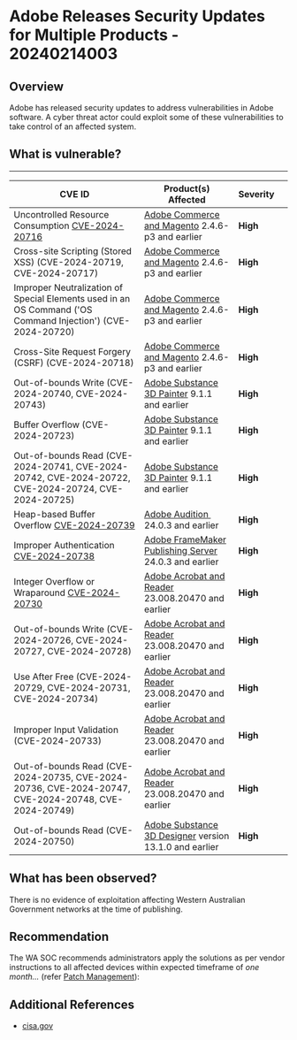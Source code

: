 # Adobe Releases Security Updates for Multiple Products - 20240214003

## Overview

Adobe has released security updates to address vulnerabilities in Adobe software. A cyber threat actor could exploit some of these vulnerabilities to take control of an affected system.

## What is vulnerable?

______________________________________________________________________

| CVE ID                                                                                                            | Product(s) Affected                                                                                                                            | Severity |     |
| ----------------------------------------------------------------------------------------------------------------- | ---------------------------------------------------------------------------------------------------------------------------------------------- | -------- | --- |
| Uncontrolled Resource Consumption [CVE-2024-20716](https://cve.mitre.org/cgi-bin/cvename.cgi?name=CVE-2024-20716) | [Adobe Commerce and Magento](https://helpx.adobe.com/security/products/magento/apsb24-03.html)  2.4.6-p3 and earlier                           | **High** |     |
| Cross-site Scripting (Stored XSS) (CVE-2024-20719, CVE-2024-20717)                                                | [Adobe Commerce and Magento](https://helpx.adobe.com/security/products/magento/apsb24-03.html)  2.4.6-p3 and earlier                           | **High** |     |
| Improper Neutralization of Special Elements used in an OS Command ('OS Command Injection') (CVE-2024-20720)       | [Adobe Commerce and Magento](https://helpx.adobe.com/security/products/magento/apsb24-03.html)  2.4.6-p3 and earlier                           | **High** |     |
| Cross-Site Request Forgery (CSRF) (CVE-2024-20718)                                                                | [Adobe Commerce and Magento](https://helpx.adobe.com/security/products/magento/apsb24-03.html)  2.4.6-p3 and earlier                           | **High** |     |
| Out-of-bounds Write (CVE-2024-20740, CVE-2024-20743)                                                              | [Adobe Substance 3D Painter](https://helpx.adobe.com/security/products/substance3d_painter/apsb24-04.html) 9.1.1 and earlier                   | **High** |     |
| Buffer Overflow (CVE-2024-20723)                                                                                  | [Adobe Substance 3D Painter](https://helpx.adobe.com/security/products/substance3d_painter/apsb24-04.html) 9.1.1 and earlier                   | **High** |     |
| Out-of-bounds Read (CVE-2024-20741, CVE-2024-20742, CVE-2024-20722, CVE-2024-20724, CVE-2024-20725)               | [Adobe Substance 3D Painter](https://helpx.adobe.com/security/products/substance3d_painter/apsb24-04.html) 9.1.1 and earlier                   | **High** |     |
| Heap-based Buffer Overflow [CVE-2024-20739](https://cve.mitre.org/cgi-bin/cvename.cgi?name=CVE-2024-20739)        | [Adobe Audition ](https://helpx.adobe.com/security/products/audition/apsb24-11.html)  24.0.3 and earlier                                       | **High** |     |
| Improper Authentication  [CVE-2024-20738](https://cve.mitre.org/cgi-bin/cvename.cgi?name=CVE-2024-20738)          | [Adobe FrameMaker Publishing Server](https://helpx.adobe.com/security/products/framemaker-publishing-server/apsb24-10.html) 24.0.3 and earlier | **High** |     |
| Integer Overflow or Wraparound [CVE-2024-20730](http://cve.mitre.org/cgi-bin/cvename.cgi?name=CVE-2024-20730)     | [Adobe Acrobat and Reader](https://helpx.adobe.com/security/products/acrobat/apsb24-07.html) 23.008.20470 and earlier                          | **High** |     |
| Out-of-bounds Write (CVE-2024-20726, CVE-2024-20727, CVE-2024-20728)                                              | [Adobe Acrobat and Reader](https://helpx.adobe.com/security/products/acrobat/apsb24-07.html) 23.008.20470 and earlier                          | **High** |     |
| Use After Free (CVE-2024-20729, CVE-2024-20731, CVE-2024-20734)                                                   | [Adobe Acrobat and Reader](https://helpx.adobe.com/security/products/acrobat/apsb24-07.html) 23.008.20470 and earlier                          | **High** |     |
| Improper Input Validation (CVE-2024-20733)                                                                        | [Adobe Acrobat and Reader](https://helpx.adobe.com/security/products/acrobat/apsb24-07.html) 23.008.20470 and earlier                          | **High** |     |
| Out-of-bounds Read (CVE-2024-20735, CVE-2024-20736, CVE-2024-20747, CVE-2024-20748, CVE-2024-20749)               | [Adobe Acrobat and Reader](https://helpx.adobe.com/security/products/acrobat/apsb24-07.html) 23.008.20470 and earlier                          | **High** |     |
| Out-of-bounds Read (CVE-2024-20750)                                                                               | [Adobe Substance 3D Designer](https://helpx.adobe.com/security/products/substance3d_designer/apsb24-13.html) version 13.1.0 and earlier        | **High** |     |

## What has been observed?

There is no evidence of exploitation affecting Western Australian Government networks at the time of publishing.

## Recommendation

The WA SOC recommends administrators apply the solutions as per vendor instructions to all affected devices within expected timeframe of *one month...* (refer [Patch Management](../guidelines/patch-management.md)):

## Additional References

- [cisa.gov](https://www.cisa.gov/news-events/alerts/2024/02/13/adobe-releases-security-updates-multiple-products)
